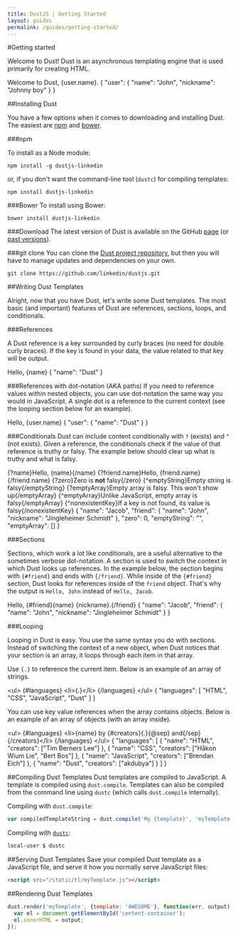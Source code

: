 ```yaml
---
title: DustJS | Getting Started
layout: guides
permalink: /guides/getting-started/
---
```


#Getting started

Welcome to Dust! Dust is an asynchronous templating engine that is used primarily for creating HTML.

<dust-demo template-name="reference">
<dust-demo-template>Welcome to Dust, {user.name}.</dust-demo-template>
<dust-demo-json>{
  "user": {
    "name": "John",
    "nickname": "Johnny boy"
  }
}</dust-demo-json>
</dust-demo>

##Installing Dust

You have a few options when it comes to downloading and installing Dust. The easiest are [npm](https://www.npmjs.org/) and [bower](http://bower.io/).

###npm

To install as a Node module:

```
npm install -g dustjs-linkedin
```

or, if you don't want the command-line tool (<code>dustc</code>) for compiling templates:

```
npm install dustjs-linkedin
```

###Bower
To install using Bower:
```
bower install dustjs-linkedin
```

###Download
The latest version of Dust is available on the GitHub <a target="_blank" href="https://github.com/linkedin/dustjs/tree/master/dist">page</a> (or <a target="_blank" href="">past versions</a>).

###git clone
You can clone the [Dust project repository](https://github.com/linkedin/dustjs), but then you will have to manage updates and dependencies on your own.

```
git clone https://github.com/linkedin/dustjs.git
```

##Writing Dust Templates

Alright, now that you have Dust, let's write some Dust templates. The most basic (and important) features of Dust are references, sections, loops, and conditionals.

###References

A Dust reference is a key surrounded by curly braces (no need for double curly braces). If the key is found in your data, the value related to that key will be output.

<dust-demo template-name="reference">
<dust-demo-template>Hello, {name}</dust-demo-template>
<dust-demo-json>{
  "name": "Dust"
}</dust-demo-json>
</dust-demo>

###References with dot-notation (AKA paths)
If you need to reference values within nested objects, you can use dot-notation the same way you would in JavaScript. A single dot is a reference to the current context (see the looping section below for an example).

<dust-demo template-name="dot_notation">
<dust-demo-template>Hello, {user.name}</dust-demo-template>
<dust-demo-json>{
  "user": {
    "name": "Dust"
  }
}</dust-demo-json>
</dust-demo>

###Conditionals
Dust can include content conditionally with `?` (exists) and `^` (not exists). Given a reference, the conditionals check if the value of that reference is truthy or falsy. The example below should clear up what is truthy and what is falsy.

<dust-demo template-name="reference">
<dust-demo-template>{?name}Hello, {name}{/name}
{?friend.name}Hello, {friend.name}{/friend.name}
{?zero}Zero is <b>not</b> falsy{/zero}
{^emptyString}Empty string is falsy{/emptyString}
{?emptyArray}Empty array is falsy. This won't show up{/emptyArray}
{^emptyArray}Unlike JavaScript, empty array is falsy{/emptyArray}
{^nonexistentKey}If a key is not found, its value is falsy{/nonexistentKey}</dust-demo-template>
<dust-demo-json>{
  "name": "Jacob",
  "friend": {
    "name": "John",
    "nickname": "Jingleheimer Schmidt"
  },
  "zero": 0,
  "emptyString": "",
  "emptyArray": []
}</dust-demo-json>
</dust-demo>

###Sections

Sections, which work a lot like conditionals, are a useful alternative to the sometimes verbose dot-notation. A section is used to switch the context in which Dust looks up references. In the example below, the section begins with <code>{#friend}</code> and ends with <code>{/friend}</code>. While inside of the <code>{#friend}</code> section, Dust looks for references inside of the <code>friend</code> object. That's why the output is <code>Hello, John</code> instead of <code>Hello, Jacob</code>.

<dust-demo template-name="reference">
<dust-demo-template>Hello, {#friend}{name} {nickname}.{/friend}</dust-demo-template>
<dust-demo-json>{
  "name": "Jacob",
  "friend": {
    "name": "John",
    "nickname": "Jingleheimer Schmidt"
  }
}</dust-demo-json>
</dust-demo>

###Looping

Looping in Dust is easy. You use the same syntax you do with sections. Instead of switching the context of a new object, when Dust notices that your section is an array, it loops through each item in that array.

Use <code>{.}</code> to reference the current item. Below is an example of an array of strings.

<dust-demo template-name="loop">
<dust-demo-template>&lt;ul&gt;
  {#languages}
    &lt;li&gt;{.}&lt;/li&gt;
  {/languages}
&lt;/ul&gt;</dust-demo-template>
<dust-demo-json>{
  "languages": [
    "HTML",
    "CSS",
    "JavaScript",
    "Dust"
  ]
}</dust-demo-json>
</dust-demo>

You can use key value references when the array contains objects. Below is an example of an array of objects (with an array inside).

<dust-demo template-name="loop">
<dust-demo-template>&lt;ul&gt;
  {#languages}
    &lt;li&gt;{name} by {#creators}{.}{@sep} and{/sep}{/creators}&lt;/li&gt;
  {/languages}
&lt;/ul&gt;</dust-demo-template>
<dust-demo-json>{
  "languages": [
    {
      "name": "HTML",
      "creators": ["Tim Berners Lee"]
    },
    {
      "name": "CSS",
      "creators": ["Håkon Wium Lie", "Bert Bos"]
    },
    {
      "name": "JavaScript",
      "creators": ["Brendan Eich"]
    },
    {
      "name": "Dust",
      "creators": ["akdubya"]
    }
  ]
}</dust-demo-json>
</dust-demo>

##Compiling Dust Templates
Dust templates are compiled to JavaScript. A template is compiled using `dust.compile`. Templates can also be compiled from the command line using `dustc` (which calls `dust.compile` internally).

Compiling with `dust.compile`:

```javascript
var compiledTemplateString = dust.compile('My {template}', 'myTemplate');
```

Compiling with [`dustc`](/docs/dustc-api/):

```bash
local-user $ dustc
```

##Serving Dust Templates
Save your compiled Dust template as a JavaScript file, and serve it how you normally serve JavaScript files:

```html
<script src="/static/tl/myTemplate.js"></script>
```

##Rendering Dust Templates

```javascript
dust.render('myTemplate', {template: 'AWESOME'}, function(err, output) {
  var el = document.getElementById('content-container');
  el.innerHTML = output;
});
```
